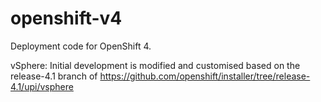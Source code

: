 # openshift-v4

Deployment code for OpenShift 4.

vSphere: Initial development is modified and customised based on the release-4.1 branch of https://github.com/openshift/installer/tree/release-4.1/upi/vsphere
